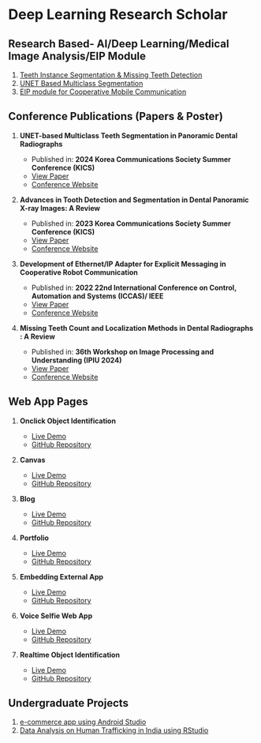 # Deep Learning Research Scholar

## Research Based- AI/Deep Learning/Medical Image Analysis/EIP Module 

1. [Teeth Instance Segmentation & Missing Teeth Detection](https://github.com/devshaily/TeethInstanceSegmentation-MissingTeethDetection)
2. [UNET Based Multiclass Segmentation](https://github.com/devshaily/UNET_Multiclass_Segmentation)
3. [EIP module for Cooperative Mobile Communication](https://github.com/devshaily/EIP_Module_Development)

## Conference Publications (Papers & Poster)

1. **UNET-based Multiclass Teeth Segmentation in Panoramic Dental Radiographs**
   - Published in: **2024 Korea Communications Society Summer Conference (KICS)**
   - [View Paper](https://conf.kics.or.kr/media?key=site/2024s/abs/0383-JGTRG.pdf)
   - [Conference Website](https://conf.kics.or.kr/program)

2. **Advances in Tooth Detection and Segmentation in Dental Panoramic X-ray Images: A Review**
   - Published in: **2023 Korea Communications Society Summer Conference (KICS)**
   - [View Paper](https://shorturl.at/lnaS5)
   - [Conference Website](https://public.thinkonweb.com/sites/e2023s/program)

3. **Development of Ethernet/IP Adapter for Explicit Messaging in Cooperative Robot Communication**
   - Published in: **2022 22nd International Conference on Control, Automation and Systems (ICCAS)/ IEEE**
   - [View Paper](https://ieeexplore.ieee.org/document/10003850)
   - [Conference Website](https://public.thinkonweb.com/sites/e2023s/program)
  
4. **Missing Teeth Count and Localization Methods in Dental Radiographs : A Review**
   - Published in: **36th Workshop on Image Processing and Understanding (IPIU 2024)**
   - [View Paper](https://github.com/devshaily/Publications)
   - [Conference Website](http://www.ipiu.or.kr/?act=info.page&pcode=sub04)

## Web App Pages
1. **Onclick Object Identification**  
   - [Live Demo](https://devshaily.github.io/ImageIdentificationUsingTeachableMachine/)  
   - [GitHub Repository](https://github.com/devshaily/Onclick_Object_Identification)

2. **Canvas**  
   - [Live Demo](https://devshaily.github.io/canvas/)  
   - [GitHub Repository](https://github.com/devshaily/canvas)

3. **Blog**  
   - [Live Demo](https://devshaily.github.io/blogexmpl/)  
   - [GitHub Repository](https://github.com/devshaily/Blog)

4. **Portfolio**  
   - [Live Demo](https://devshaily.github.io/stbl/)  
   - [GitHub Repository](https://github.com/devshaily/PortfolioExample)

5. **Embedding External App**  
   - [Live Demo](https://devshaily.github.io/c60/)  
   - [GitHub Repository](https://github.com/devshaily/Embedding_External_Apps)

6. **Voice Selfie Web App**  
   - [Live Demo](https://devshaily.github.io/selfieapp/)  
   - [GitHub Repository](https://github.com/devshaily/selfieapp)

7. **Realtime Object Identification**  
   - [Live Demo](https://devshaily.github.io/ImageIdentificationUsingMobileNet/)  
   - [GitHub Repository](https://github.com/devshaily/ImageIdentificationUsingMobileNet)

## Undergraduate Projects

1. [e-commerce app using Android Studio](https://github.com/devshaily/AndroidStudio_ecommerce)
2. [Data Analysis on Human Trafficking in India using RStudio](https://github.com/devshaily/RstudioDataAnalysis)








